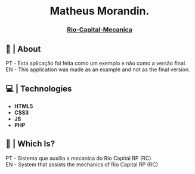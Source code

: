 <h1 align="center">
  <br>
  Matheus Morandin.
  <br>
</h1>

<h3 align=center> <a href='https://riocapitalrp.com.br/mecanica/' target="_blank" > Rio-Capital-Mecanica </a> <h3>

## 🍭 | About

PT - Esta aplicação foi feita como um exemplo e não como a versão final.<br>
EN - This application was made as an example and not as the final version.

## 💻 | Technologies

*    **HTML5**
*    **CSS3**
*    **JS**
*    **PHP**

## 🎈 | Which Is?

PT - Sistema que auxilia a mecanica do Rio Capital RP (RC).<br>
EN - System that assists the mechanics of Rio Capital RP (RC)
